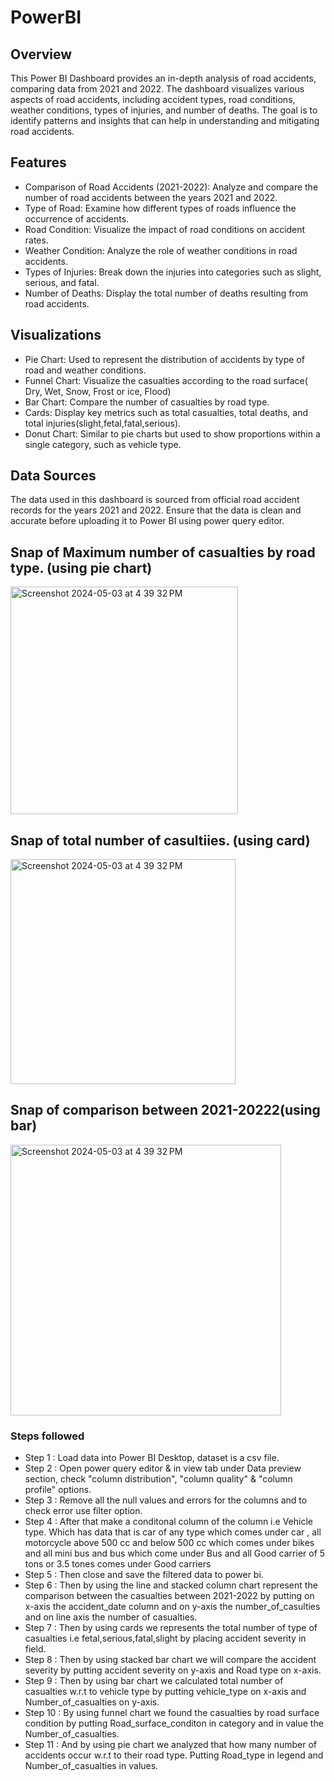 # PowerBI
## Overview

This Power BI Dashboard provides an in-depth analysis of road accidents, comparing data from 2021 and 2022. The dashboard visualizes various aspects of road accidents, including accident types, road conditions, weather conditions, types of injuries, and number of deaths. The goal is to identify patterns and insights that can help in understanding and mitigating road accidents.

## Features

- Comparison of Road Accidents (2021-2022): Analyze and compare the number of road accidents between the years 2021 and 2022.
- Type of Road: Examine how different types of roads influence the occurrence of accidents.
- Road Condition: Visualize the impact of road conditions on accident rates.
- Weather Condition: Analyze the role of weather conditions in road accidents.
- Types of Injuries: Break down the injuries into categories such as slight, serious, and fatal.
- Number of Deaths: Display the total number of deaths resulting from road accidents.

## Visualizations

- Pie Chart: Used to represent the distribution of accidents by type of road and weather conditions.
- Funnel Chart: Visualize the casualties according to the road surface( Dry, Wet, Snow, Frost or ice, Flood)
- Bar Chart: Compare the number of casualties by road type.
- Cards: Display key metrics such as total casualties, total deaths, and total injuries(slight,fetal,fatal,serious).
- Donut Chart: Similar to pie charts but used to show proportions within a single category, such as vehicle type.

## Data Sources

The data used in this dashboard is sourced from official road accident records for the years 2021 and 2022. Ensure that the data is clean and accurate before uploading it to Power BI using power query editor.

## Snap of Maximum number of casualties by road type. (using pie chart)
<img width="364" alt="Screenshot 2024-05-03 at 4 39 32 PM" src="https://github.com/rahil6218/PowerBI/assets/163023453/94f99177-6d27-4af6-9f08-dea84aba6bd8">

## Snap of total number of casultiies. (using card)
<img width="360" alt="Screenshot 2024-05-03 at 4 39 32 PM" src="https://github.com/rahil6218/PowerBI/assets/163023453/cb61d541-f3b1-4ca2-93ed-247a8f3250b4">

## Snap of comparison between 2021-20222(using bar)
<img width="433" alt="Screenshot 2024-05-03 at 4 39 32 PM" src="https://github.com/rahil6218/PowerBI/assets/163023453/9e27b651-676d-478d-af36-134cac00e572">

### Steps followed 

- Step 1 : Load data into Power BI Desktop, dataset is a csv file.
- Step 2 : Open power query editor & in view tab under Data preview section, check "column distribution", "column quality" & "column profile" options.
- Step 3 : Remove all the null values and errors for the columns and to check error use filter option.
- Step 4 : After that make a conditonal column of the column i.e Vehicle type. Which has data that is car of any type which comes under car , all motorcycle above 500 cc and below 500 cc which comes under bikes and all mini bus and bus which come under Bus and all Good carrier of 5 tons or 3.5 tones comes under Good carriers
- Step 5 : Then close and save the filtered data to power bi.
- Step 6 : Then by using the line and stacked column chart represent the comparison between the casualties between 2021-2022 by putting on x-axis the accident_date column and on y-axis the number_of_casulties and on line axis the number of casualties.
- Step 7 : Then by using cards we represents the total number of type of casualties i.e fetal,serious,fatal,slight by placing accident severity in field.
- Step 8 : Then by using stacked bar chart we will compare the accident severity by putting accident severity on y-axis and Road type on x-axis.
- Step 9 : Then by using bar chart we calculated total number of casualties w.r.t to vehicle type by putting vehicle_type on x-axis and Number_of_casualties on y-axis.
- Step 10 : By using funnel chart we found the casualties by road surface condition by putting Road_surface_conditon in category and in value the Number_of_casualties.
- Step 11 : And by using pie chart we analyzed that how many number of accidents occur w.r.t to their road type. Putting Road_type in legend and Number_of_casualties in values.           


